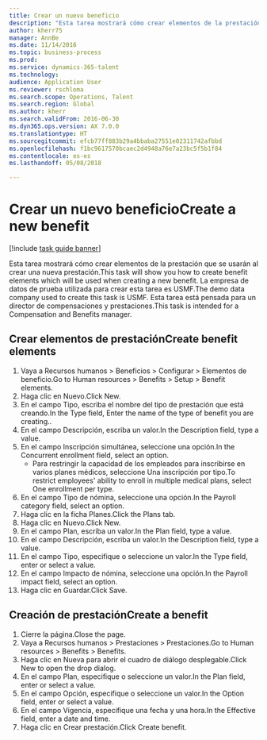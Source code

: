 ```yaml
--- 
title: Crear un nuevo beneficio
description: "Esta tarea mostrará cómo crear elementos de la prestación que se usarán al crear una nueva prestación."
author: kherr75
manager: AnnBe
ms.date: 11/14/2016
ms.topic: business-process
ms.prod: 
ms.service: dynamics-365-talent
ms.technology: 
audience: Application User
ms.reviewer: rschloma
ms.search.scope: Operations, Talent
ms.search.region: Global
ms.author: kherr
ms.search.validFrom: 2016-06-30
ms.dyn365.ops.version: AX 7.0.0
ms.translationtype: HT
ms.sourcegitcommit: efcb77ff883b29a4bbaba27551e02311742afbbd
ms.openlocfilehash: f1bc9617570bcaec2d4948a76e7a23bc5f5b1f84
ms.contentlocale: es-es
ms.lasthandoff: 05/08/2018

---
```

# <a name="create-a-new-benefit"></a><span data-ttu-id="1afc8-103">Crear un nuevo beneficio</span><span class="sxs-lookup"><span data-stu-id="1afc8-103">Create a new benefit</span></span>

[!include [task guide banner](../../includes/task-guide-banner.md)]

<span data-ttu-id="1afc8-104">Esta tarea mostrará cómo crear elementos de la prestación que se usarán al crear una nueva prestación.</span><span class="sxs-lookup"><span data-stu-id="1afc8-104">This task will show you how to create benefit elements which will be used when creating a new benefit.</span></span> <span data-ttu-id="1afc8-105">La empresa de datos de prueba utilizada para crear esta tarea es USMF.</span><span class="sxs-lookup"><span data-stu-id="1afc8-105">The demo data company used to create this task is USMF.</span></span> <span data-ttu-id="1afc8-106">Esta tarea está pensada para un director de compensaciones y prestaciones.</span><span class="sxs-lookup"><span data-stu-id="1afc8-106">This task is intended for a Compensation and Benefits manager.</span></span>


## <a name="create-benefit-elements"></a><span data-ttu-id="1afc8-107">Crear elementos de prestación</span><span class="sxs-lookup"><span data-stu-id="1afc8-107">Create benefit elements</span></span>
1. <span data-ttu-id="1afc8-108">Vaya a Recursos humanos > Beneficios > Configurar > Elementos de beneficio.</span><span class="sxs-lookup"><span data-stu-id="1afc8-108">Go to Human resources > Benefits > Setup > Benefit elements.</span></span>
2. <span data-ttu-id="1afc8-109">Haga clic en Nuevo.</span><span class="sxs-lookup"><span data-stu-id="1afc8-109">Click New.</span></span>
3. <span data-ttu-id="1afc8-110">En el campo Tipo, escriba el nombre del tipo de prestación que está creando.</span><span class="sxs-lookup"><span data-stu-id="1afc8-110">In the Type field, Enter the name of the type of benefit you are creating..</span></span>
4. <span data-ttu-id="1afc8-111">En el campo Descripción, escriba un valor.</span><span class="sxs-lookup"><span data-stu-id="1afc8-111">In the Description field, type a value.</span></span>
5. <span data-ttu-id="1afc8-112">En el campo Inscripción simultánea, seleccione una opción.</span><span class="sxs-lookup"><span data-stu-id="1afc8-112">In the Concurrent enrollment field, select an option.</span></span>
    * <span data-ttu-id="1afc8-113">Para restringir la capacidad de los empleados para inscribirse en varios planes médicos, seleccione Una inscripción por tipo.</span><span class="sxs-lookup"><span data-stu-id="1afc8-113">To restrict employees' ability to enroll in multiple medical plans, select One enrollment per type.</span></span>  
6. <span data-ttu-id="1afc8-114">En el campo Tipo de nómina, seleccione una opción.</span><span class="sxs-lookup"><span data-stu-id="1afc8-114">In the Payroll category field, select an option.</span></span>
7. <span data-ttu-id="1afc8-115">Haga clic en la ficha Planes.</span><span class="sxs-lookup"><span data-stu-id="1afc8-115">Click the Plans tab.</span></span>
8. <span data-ttu-id="1afc8-116">Haga clic en Nuevo.</span><span class="sxs-lookup"><span data-stu-id="1afc8-116">Click New.</span></span>
9. <span data-ttu-id="1afc8-117">En el campo Plan, escriba un valor.</span><span class="sxs-lookup"><span data-stu-id="1afc8-117">In the Plan field, type a value.</span></span>
10. <span data-ttu-id="1afc8-118">En el campo Descripción, escriba un valor.</span><span class="sxs-lookup"><span data-stu-id="1afc8-118">In the Description field, type a value.</span></span>
11. <span data-ttu-id="1afc8-119">En el campo Tipo, especifique o seleccione un valor.</span><span class="sxs-lookup"><span data-stu-id="1afc8-119">In the Type field, enter or select a value.</span></span>
12. <span data-ttu-id="1afc8-120">En el campo Impacto de nómina, seleccione una opción.</span><span class="sxs-lookup"><span data-stu-id="1afc8-120">In the Payroll impact field, select an option.</span></span>
13. <span data-ttu-id="1afc8-121">Haga clic en Guardar.</span><span class="sxs-lookup"><span data-stu-id="1afc8-121">Click Save.</span></span>

## <a name="create-a-benefit"></a><span data-ttu-id="1afc8-122">Creación de prestación</span><span class="sxs-lookup"><span data-stu-id="1afc8-122">Create a benefit</span></span>
1. <span data-ttu-id="1afc8-123">Cierre la página.</span><span class="sxs-lookup"><span data-stu-id="1afc8-123">Close the page.</span></span>
2. <span data-ttu-id="1afc8-124">Vaya a Recursos humanos > Prestaciones > Prestaciones.</span><span class="sxs-lookup"><span data-stu-id="1afc8-124">Go to Human resources > Benefits > Benefits.</span></span>
3. <span data-ttu-id="1afc8-125">Haga clic en Nueva para abrir el cuadro de diálogo desplegable.</span><span class="sxs-lookup"><span data-stu-id="1afc8-125">Click New to open the drop dialog.</span></span>
4. <span data-ttu-id="1afc8-126">En el campo Plan, especifique o seleccione un valor.</span><span class="sxs-lookup"><span data-stu-id="1afc8-126">In the Plan field, enter or select a value.</span></span>
5. <span data-ttu-id="1afc8-127">En el campo Opción, especifique o seleccione un valor.</span><span class="sxs-lookup"><span data-stu-id="1afc8-127">In the Option field, enter or select a value.</span></span>
6. <span data-ttu-id="1afc8-128">En el campo Vigencia, especifique una fecha y una hora.</span><span class="sxs-lookup"><span data-stu-id="1afc8-128">In the Effective field, enter a date and time.</span></span>
7. <span data-ttu-id="1afc8-129">Haga clic en Crear prestación.</span><span class="sxs-lookup"><span data-stu-id="1afc8-129">Click Create benefit.</span></span>


